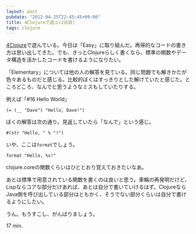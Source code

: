 ```yaml
---
layout: post
pubdate: "2012-04-25T22:45:45+09:00"
title: 4Clojureで遊ぶ(2日目)
tags: clojure
---
```

[4Clojure](http://wwww.4clojure.com/)で遊んでいる。今日は「Easy」に取り組んだ。再帰的なコードの書き方は思い出してきた。でも、きっとClojureらしく書くなら、標準の関数やデータ構造を活かしたコードを書けるようになりたい。

「Elementary」については他の人の解答を見ている。同じ問題でも解きかたが色々あるものだと感じる。比較的ぼくはすっきりとした解けていたと感じた。ところどころ、なんでと思うようなミスもしていたりする。

例えば「#16 Hello World」

    (= (__ "Dave") "Hello, Dave!")

ぼくの解答は次の通り。見返していたら「なんで」という感じ。

    #(str "Hello, " % "!")

いや、ここは`format`でしょう。

    format "Hello, %s!"

clojure.coreの関数くらいはひととおり覚えておきたいなあ。

あとは標準で用意されている関数を書くのは良いと思う。車輪の再発明だけど、Lispならコアな部分だけあれば、あとは自分で書いていけるはず。ClojureならJava側を呼び出している部分はともかく、そうでない部分くらいは自分で書けるようにしたい。

うん。もうすこし、がんばりましょう。

17 min.
